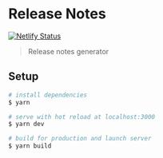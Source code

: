 # Release Notes

[![Netlify Status](https://api.netlify.com/api/v1/badges/479a0c07-cac5-4448-a599-6fac9879bfcd/deploy-status)](https://app.netlify.com/sites/release-notes-generator/deploys)

> Release notes generator

## Setup

``` bash
# install dependencies
$ yarn

# serve with hot reload at localhost:3000
$ yarn dev

# build for production and launch server
$ yarn build
```
